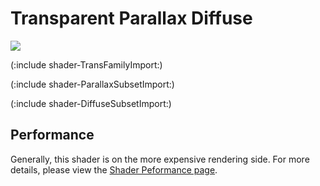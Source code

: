Transparent Parallax Diffuse
============================



![](http://docwiki.hq.unity3d.com/uploads/Main/Shaders./Shader-TransParallaxBump.png)  

(:include shader-TransFamilyImport:)

(:include shader-ParallaxSubsetImport:)

(:include shader-DiffuseSubsetImport:)

Performance
-----------


Generally, this shader is on the more expensive rendering side.  For more details, please view the [Shader Peformance page](shader-Performance.md).
